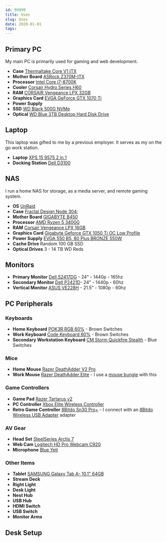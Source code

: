 ```yaml
---
id: 99999
title: Uses
slug: Uses
date: 2020-01-01
tags:
---
```


## Primary PC

My main PC is primarily used for gaming and web development.

- **Case** [Thermaltake Core V1 ITX](https://www.amazon.com/gp/product/B00M2UKGSM/)
- **Mother Board** [ASRock Z370M-ITX](https://www.newegg.com/p/N82E16813157795?Item=N82E16813157795)
- **Processor** [Intel Core i7-8700K](https://www.newegg.com/core-i7-8th-gen-intel-core-i7-8700k/p/N82E16819117827?Item=N82E16819117827)
- **Cooler** [Corsair Hydro Series H60](https://www.amazon.com/gp/product/B079NXZQBC)
- **RAM** [CORSAIR Vengeance LPX 32GB](https://www.newegg.com/corsair-32gb-288-pin-ddr4-sdram/p/N82E16820233894?Item=N82E16820233894)
- **Graphics Card** [EVGA GeForce GTX 1070 Ti](https://www.amazon.com/gp/product/B076S4RH6K)
- **Power Supply**
- **SSD** [WD Black 500G NVMe](https://www.amazon.com/gp/product/B07BR9FV1C/)
- **Optical** [WD Blue 3TB Desktop Hard Disk Drive](https://www.amazon.com/gp/product/B013HNYV42)

## Laptop

This laptop was gifted to me by a previous employer. It serves as my on the go work station.

- **Laptop** [XPS 15 9575 2 in 1](https://www.dell.com/en-us/shop/dell-laptops/xps-15-2-in-1/spd/xps-15-9575-2-in-1-laptop)
- **Docking Station** [Dell D3100](https://www.amazon.com/Dell-Display-Docking-Station-D3100/dp/B00O0M46KO)

## NAS

I run a home NAS for storage, as a media server, and remote gaming system.

- **OS** [UnRaid](https://unraid.net/)
- **Case** [Fractal Design Node 304](https://www.amazon.com/gp/product/B009PIEMUC);
- **Mother Board** [GIGABYTE B450](https://www.amazon.com/gp/product/B07GPDJ9R6)
- **Processor** [AMD Ryzen 5 3400G](https://www.amazon.com/gp/product/B07SXNDKNM)
- **RAM** [Corsair Vengeance LPX 16GB](https://www.amazon.com/gp/product/B0143UM4TC)
- **Graphics Card** [Gigabyte Geforce GTX 1050 Ti OC Low Profile](https://www.amazon.com/gp/product/B06WWLWWJM/)
- **Power Supply** [EVGA 550 B5, 80 Plus BRONZE 550W](https://www.amazon.com/gp/product/B084RGH8W4)
- **Cache Drive** Random 100 GB SSD
- **Optical Drives** 3 - 14 TB WD Reds

## Monitors

- **Primary Monitor** [Dell S2417DG](https://www.dell.com/yu/business/p/dell-s2417dg-monitor/pd) - 24" - 1440p - 165hz
- **Secondary Monitor** [Dell P2421D](https://www.dell.com/en-us/work/shop/dell-24-monitor-p2421d/apd/210-aull)- 24" - 1440p - 60hz
- **Vertical Monitor** [ASUS VE228H](https://www.amazon.com/gp/product/B00413PHDM) - 21.5" - 1080p - 60hz

## PC Peripherals

### Keyboards

- **Home Keyboard** [POK3R RGB 60%](https://mechanicalkeyboards.com/shop/index.php?l=product_detail&p=3527) - Brown Switches
- **Work Keyboard** [Code Keyboard 60%](https://codekeyboards.com/) - Brown Switches
- **Secondary Workstation Keyboard** [CM Storm Quickfire Stealth](https://www.coolermaster.com/catalog/peripheral/keyboards/quick-fire-stealth/) - Blue Switches

### Mice

- **Home Mouse** [Razer DeathAdder V2 Pro](https://www.razer.com/gaming-mice/razer-deathadder-v2-pro/RZ01-03350100-R3U1)
- **Work Mouse** [Razer DeathAdder Elite](https://www.amazon.com/gp/product/B01LXC1QL0) - I use a [mouse bungie](https://www.amazon.com/Razer-Mouse-Bungee-V2-RC21-01210100-R3M1/dp/B07FL2LSBH) with this

### Game Controllers

- **Game Pad** [Razer Tartarus v2](https://www.amazon.com/Razer-Tartarus-Progammable-Detachable-Mecha-Membrane/dp/B07754PYFK/)
- **PC Controller** [Xbox Elite Wireless Controller](https://www.amazon.com/Xbox-Elite-Wireless-Controller-one/dp/B00ZDNNRB8)
- **Retro Game Controller** [8Bitdo Sn30 Pro+](https://www.amazon.com/8Bitdo-Sn30-Pro-Bluetooth-Gamepad-mac/dp/B07T8JKVNT/) - I connect with an [8Bitdo Wireless USB Adapter](https://www.amazon.com/Wireless-Bluetooth-Adapter-Nintendo-Switch-Raspberry/dp/B0786JC6VW/) adapter

### AV Gear 

- **Head Set** [SteelSeries Arctis 7](https://steelseries.com/gaming-headsets/arctis-7)
- **Web Cam** [Logitech HD Pro Webcam C920](https://www.amazon.com/gp/product/B006JH8T3S/)
- **Microphone** [Blue Yeti](https://www.amazon.com/gp/product/B00N1YPXW2/ref=ppx_yo_dt_b_search_asin_title?ie=UTF8&psc=1)

### Other Items

- **Tablet** [SAMSUNG Galaxy Tab A- 10.1" 64GB](https://www.amazon.com/gp/product/B07Q3T1YJS)
- **Stream Deck** []()
- **Right Light**
- **Desk Light**
- **Nest Hub**
- **USB Hub**
- **HDMI Switch**
- **USB Switch**
- **Monitor Arms**

## Desk Setup
